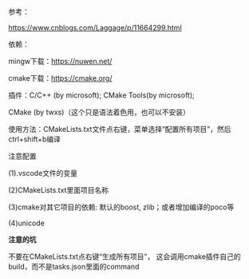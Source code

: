 参考：

https://www.cnblogs.com/Laggage/p/11664299.html



依赖：

mingw下载：https://nuwen.net/

cmake下载：https://cmake.org/

插件：C/C++ (by microsoft);  CMake Tools(by microsoft); 

CMake (by twxs)（这个只是语法着色用，也可以不安装）



使用方法：CMakeLists.txt文件点右键，菜单选择“配置所有项目”，然后ctrl+shift+b编译



注意配置

(1).vscode文件的变量

(2)CMakeLists.txt里面项目名称

(3)cmake对其它项目的依赖: 默认的boost, zlib；或者增加编译的poco等

(4)unicode



**注意的坑**

不要在CMakeLists.txt点右键“生成所有项目”， 这会调用cmake插件自己的build，而不是tasks.json里面的command

